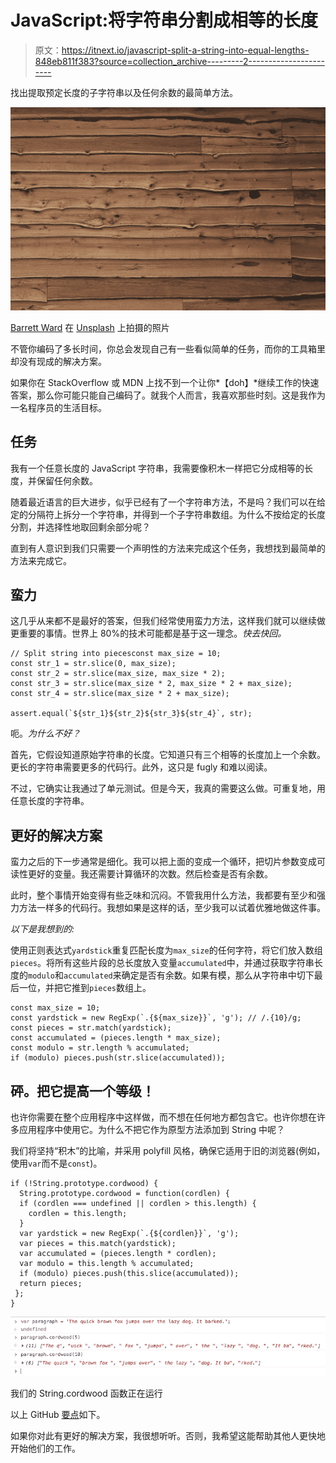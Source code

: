 # JavaScript:将字符串分割成相等的长度

> 原文：<https://itnext.io/javascript-split-a-string-into-equal-lengths-848eb811f383?source=collection_archive---------2----------------------->

找出提取预定长度的子字符串以及任何余数的最简单方法。

![](img/70df6ce24f45437f0b2afa5b723c8813.png)

[Barrett Ward](https://unsplash.com/@barrettward?utm_source=unsplash&utm_medium=referral&utm_content=creditCopyText) 在 [Unsplash](https://unsplash.com/s/photos/cut-boards?utm_source=unsplash&utm_medium=referral&utm_content=creditCopyText) 上拍摄的照片

不管你编码了多长时间，你总会发现自己有一些看似简单的任务，而你的工具箱里却没有现成的解决方案。

如果你在 StackOverflow 或 MDN 上找不到一个让你*【doh】*继续工作的快速答案，那么你可能只能自己编码了。就我个人而言，我喜欢那些时刻。这是我作为一名程序员的生活目标。

## 任务

我有一个任意长度的 JavaScript 字符串，我需要像积木一样把它分成相等的长度，并保留任何余数。

随着最近语言的巨大进步，似乎已经有了一个字符串方法，不是吗？我们可以在给定的分隔符上拆分一个字符串，并得到一个子字符串数组。为什么不按给定的长度分割，并选择性地取回剩余部分呢？

直到有人意识到我们只需要一个声明性的方法来完成这个任务，我想找到最简单的方法来完成它。

## 蛮力

这几乎从来都不是最好的答案，但我们经常使用蛮力方法，这样我们就可以继续做更重要的事情。世界上 80%的技术可能都是基于这一理念。*快去快回。*

```
// Split string into piecesconst max_size = 10;
const str_1 = str.slice(0, max_size);
const str_2 = str.slice(max_size, max_size * 2);
const str_3 = str.slice(max_size * 2, max_size * 2 + max_size);
const str_4 = str.slice(max_size * 2 + max_size);

assert.equal(`${str_1}${str_2}${str_3}${str_4}`, str);
```

呃。*为什么不好？*

首先，它假设知道原始字符串的长度。它知道只有三个相等的长度加上一个余数。更长的字符串需要更多的代码行。此外，这只是 fugly 和难以阅读。

不过，它确实让我通过了单元测试。但是今天，我真的需要这么做。可重复地，用任意长度的字符串。

## 更好的解决方案

蛮力之后的下一步通常是细化。我可以把上面的变成一个循环，把切片参数变成可读性更好的变量。我还需要计算循环的次数。然后检查是否有余数。

此时，整个事情开始变得有些乏味和沉闷。不管我用什么方法，我都要有至少和强力方法一样多的代码行。我想如果是这样的话，至少我可以试着优雅地做这件事。

*以下是我想到的:*

使用正则表达式`yardstick`重复匹配长度为`max_size`的任何字符，将它们放入数组`pieces`。将所有这些片段的总长度放入变量`accumulated`中，并通过获取字符串长度的`modulo`和`accumulated`来确定是否有余数。如果有模，那么从字符串中切下最后一位，并把它推到`pieces`数组上。

```
const max_size = 10;
const yardstick = new RegExp(`.{${max_size}}`, 'g'); // /.{10}/g;
const pieces = str.match(yardstick);
const accumulated = (pieces.length * max_size);
const modulo = str.length % accumulated;
if (modulo) pieces.push(str.slice(accumulated));
```

## 砰。把它提高一个等级！

也许你需要在整个应用程序中这样做，而不想在任何地方都包含它。也许你想在许多应用程序中使用它。为什么不把它作为原型方法添加到 String 中呢？

我们将坚持“积木”的比喻，并采用 polyfill 风格，确保它适用于旧的浏览器(例如，使用`var`而不是`const`)。

```
if (!String.prototype.cordwood) {
  String.prototype.cordwood = function(cordlen) {
  if (cordlen === undefined || cordlen > this.length) {
    cordlen = this.length;
  }
  var yardstick = new RegExp(`.{${cordlen}}`, 'g');
  var pieces = this.match(yardstick);
  var accumulated = (pieces.length * cordlen);
  var modulo = this.length % accumulated;
  if (modulo) pieces.push(this.slice(accumulated));	
  return pieces;
 };
}
```

![](img/d27ba4fa019d547ffbf0524a7ccadbbe.png)

我们的 String.cordwood 函数正在运行

以上 GitHub [要点](https://gist.github.com/cliffhall/46275ed4d8270b5330e6b58e00ea5e9c)如下。

如果你对此有更好的解决方案，我很想听听。否则，我希望这能帮助其他人更快地开始他们的工作。
